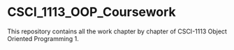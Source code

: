 # CSCI_1113_OOP_Coursework

This repository contains all the work chapter by chapter of CSCI-1113 Object Oriented Programming 1. 
